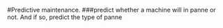 #Predictive maintenance. ###predict whether a machine will in panne or not. And if so, predict the type of panne
